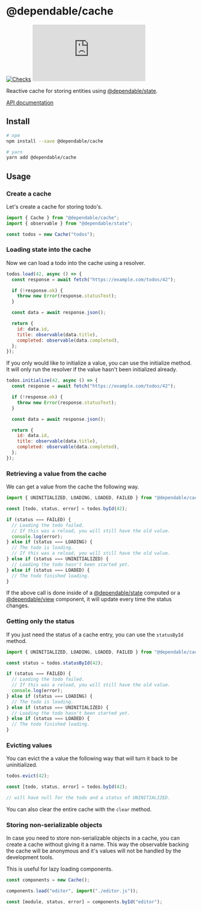 # @dependable/cache

[![Checks](https://github.com/sunesimonsen/dependable-cache/workflows/CI/badge.svg)](https://github.com/sunesimonsen/dependable-cache/actions?query=workflow%3ACI+branch%3Amain)
[![Bundle Size](https://img.badgesize.io/https:/unpkg.com/@dependable/cache/dist/dependable-cache.esm.min.js?label=gzip&compression=gzip)](https://unpkg.com/@dependable/cache/dist/dependable-cache.esm.min.js)

Reactive cache for storing entities using [@dependable/state](https://github.com/sunesimonsen/dependable-state).

[API documentation](https://dependable-cache-api.surge.sh/classes/Cache.Cache-1.html)

## Install

```sh
# npm
npm install --save @dependable/cache

# yarn
yarn add @dependable/cache
```

## Usage

### Create a cache

Let's create a cache for storing todo's.

```js
import { Cache } from "@dependable/cache";
import { observable } from "@dependable/state";

const todos = new Cache("todos");
```

### Loading state into the cache

Now we can load a todo into the cache using a resolver.

```js
todos.load(42, async () => {
  const response = await fetch("https://example.com/todos/42");

  if (!response.ok) {
    throw new Error(response.statusText);
  }

  const data = await response.json();

  return {
    id: data.id,
    title: observable(data.title),
    completed: observable(data.completed),
  };
});
```

If you only would like to initialize a value, you can use the initialize method.
It will only run the resolver if the value hasn't been initialized already.

```js
todos.initialize(42, async () => {
  const response = await fetch("https://example.com/todos/42");

  if (!response.ok) {
    throw new Error(response.statusText);
  }

  const data = await response.json();

  return {
    id: data.id,
    title: observable(data.title),
    completed: observable(data.completed),
  };
});
```

### Retrieving a value from the cache

We can get a value from the cache the following way.

```js
import { UNINITIALIZED, LOADING, LOADED, FAILED } from "@dependable/cache";

const [todo, status, error] = todos.byId(42);

if (status === FAILED) {
  // Loading the todo failed.
  // If this was a reload, you will still have the old value.
  console.log(error);
} else if (status === LOADING) {
  // The todo is loading.
  // If this was a reload, you will still have the old value.
} else if (status === UNINITIALIZED) {
  // Loading the todo hasn't been started yet.
} else if (status === LOADED) {
  // The todo finished loading.
}
```

If the above call is done inside of a [@dependable/state](https://github.com/sunesimonsen/dependable-state) computed or a
[@dependable/view](https://github.com/sunesimonsen/dependable-view) component,
it will update every time the status changes.

### Getting only the status

If you just need the status of a cache entry, you can use the `statusById` method.

```js
import { UNINITIALIZED, LOADING, LOADED, FAILED } from "@dependable/cache";

const status = todos.statusById(42);

if (status === FAILED) {
  // Loading the todo failed.
  // If this was a reload, you will still have the old value.
  console.log(error);
} else if (status === LOADING) {
  // The todo is loading.
} else if (status === UNINITIALIZED) {
  // Loading the todo hasn't been started yet.
} else if (status === LOADED) {
  // The todo finished loading.
}
```

### Evicting values

You can evict the a value the following way that will turn it back to be uninitialized.

```js
todos.evict(42);

const [todo, status, error] = todos.byId(42);

// will have null for the todo and a status of UNINITIALIZED.
```

You can also clear the entire cache with the `clear` method.

### Storing non-serializable objects

In case you need to store non-serializable objects in a cache, you can create a cache without giving it a name. This way the observable backing the cache will be anonymous and it's values will not be handled by the development tools.

This is useful for lazy loading components.

```js
const components = new Cache();

components.load("editor", import("./editor.js"));

const [module, status, error] = components.byId("editor");
```
